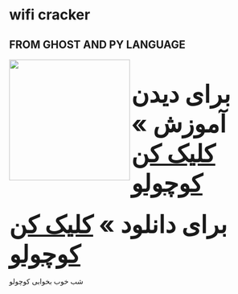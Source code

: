 # wifi cracker
## FROM GHOST AND PY LANGUAGE
<img align="left" whidth="240" height="240" src="https://m.media-amazon.com/images/I/41f6uCpJ5qL._AC_.jpg"> <samp><br>
### <font size="7">برای دیدن آموزش » <a href="https://t.me/DeadHacker_Rip/1470">کلیک کن کوچولو</a></font> <br>
### <font size="7"> برای دانلود » <a href="https://t.me/DeadHacker_Rip/1473">کلیک کن کوچولو</a></font><br>
شب خوب بخوابی کوچولو
</samp>
